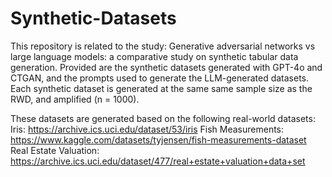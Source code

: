 # Synthetic-Datasets
This repository is related to the study: Generative adversarial networks vs large language models: a comparative study on synthetic tabular data generation. Provided are the synthetic datasets generated with GPT-4o and CTGAN, and the prompts used to generate the LLM-generated datasets. Each synthetic dataset is generated at the same same sample size as the RWD, and amplified (n = 1000).

These datasets are generated based on the following real-world datasets:
Iris: https://archive.ics.uci.edu/dataset/53/iris
Fish Measurements: https://www.kaggle.com/datasets/tyjensen/fish-measurements-dataset
Real Estate Valuation: https://archive.ics.uci.edu/dataset/477/real+estate+valuation+data+set

